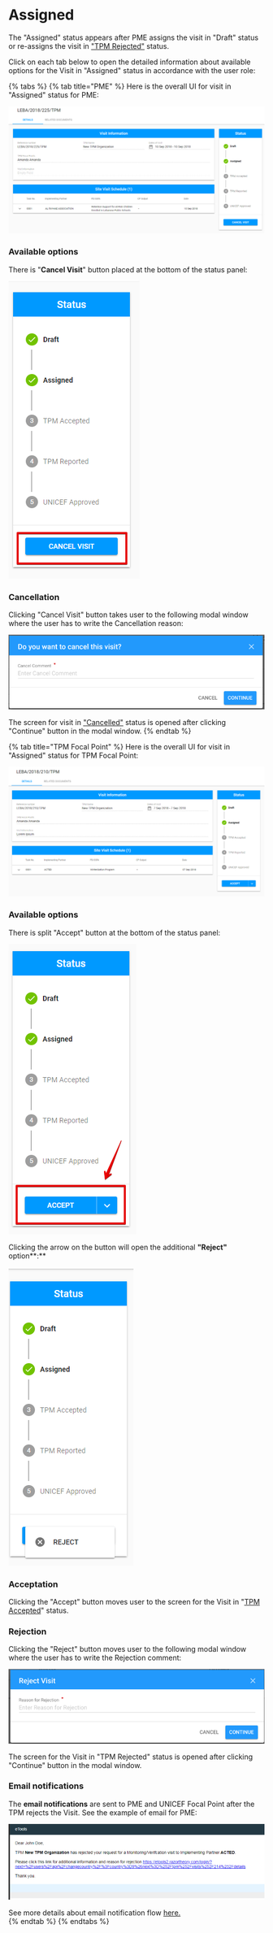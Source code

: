 # Assigned

The "Assigned" status appears after PME assigns the visit in "Draft" status or re-assigns the visit in ["TPM Rejected"](tpm-rejected.md) status.

Click on each tab below to open the detailed information about available options for the Visit in "Assigned" status in accordance with the user role: 

{% tabs %}
{% tab title="PME" %}
Here is the overall UI for visit in "Assigned" status for PME:

![Visit in &quot;Assigned&quot; status ](../../../.gitbook/assets/72.png)

### Available options 

There is "**Cancel Visit**" button placed at the bottom of the status panel:

![&quot;Cancel Visit&quot; button](../../../.gitbook/assets/73%20%281%29.png)

### Cancellation 

Clicking "Cancel Visit" button takes user to the following modal window where the user has to write the Cancellation reason:

![Cancellation modal window](../../../.gitbook/assets/cancel.png)

The screen for visit in ["Cancelled"](cancelled.md) status is opened after clicking "Continue" button in the modal window.
{% endtab %}

{% tab title="TPM Focal Point" %}
Here is the overall UI for visit in "Assigned" status for TPM Focal Point:

![Visit in &quot;Assigned&quot; status](../../../.gitbook/assets/71.png)

### Available options 

There is split "Accept" button at the bottom of the status panel:

![Accept button](../../../.gitbook/assets/74.png)

Clicking the arrow on the button will open the additional **"Reject"** option**:** 

![Reject option ](../../../.gitbook/assets/image%20%282%29.png)

### **Acceptation**

Clicking the "Accept" button moves user to the screen for the Visit in "[TPM Accepted](tpm-accepted.md)" status.

### **Rejection**

Clicking the "Reject" button moves user to the following modal window where the user has to write the Rejection comment: 

![&quot;Reject Visit&quot; modal window](../../../.gitbook/assets/reject.png)

The screen for the Visit in "TPM Rejected" status is opened after clicking "Continue" button in the modal window.

### Email notifications

The **email notifications** are sent to PME and UNICEF Focal Point after the TPM rejects the Visit. See the example of email for PME:

![Example of the email notification for PME ](../../../.gitbook/assets/77.png)

See more details about email notification flow [here.](../emails-notifications-flow.md)   
{% endtab %}
{% endtabs %}





